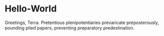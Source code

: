# Hello-World
Greetings, Terra.
Pretentious plenipotentiaries prevaricate preposterously, pounding piled papers, preventing preparatory predestination.
